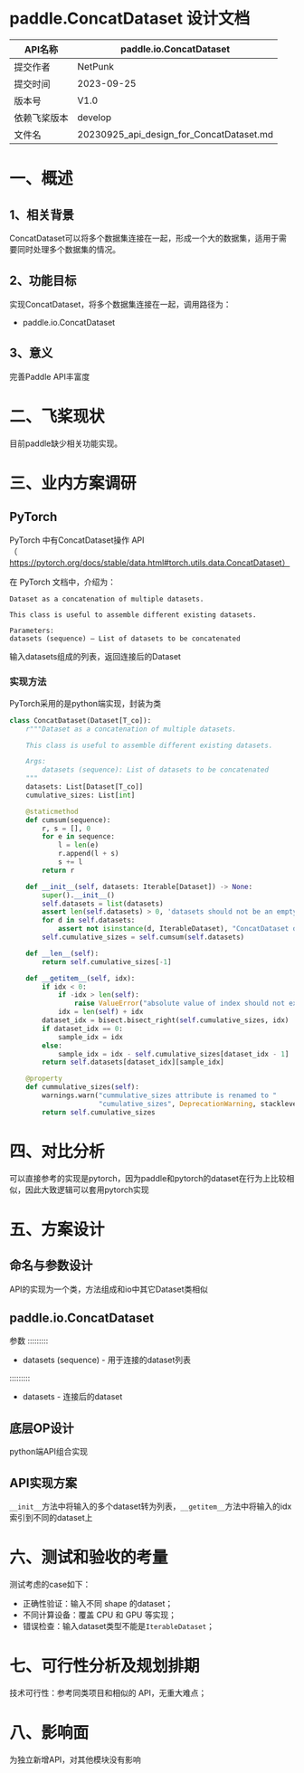 # paddle.ConcatDataset 设计文档

| API名称                                                      | paddle.io.ConcatDataset |
| ------------------------------------------------------------ | ----------------------------------- |
| 提交作者   | NetPunk                   |
| 提交时间| 2023-09-25                 |
| 版本号                                                       | V1.0                                |
| 依赖飞桨版本 | develop                             |
| 文件名                                                       | 20230925_api_design_for_ConcatDataset.md |

# 一、概述

## 1、相关背景

ConcatDataset可以将多个数据集连接在一起，形成一个大的数据集，适用于需要同时处理多个数据集的情况。

## 2、功能目标

实现ConcatDataset，将多个数据集连接在一起，调用路径为：

- paddle.io.ConcatDataset

## 3、意义

完善Paddle API丰富度

# 二、飞桨现状

目前paddle缺少相关功能实现。

# 三、业内方案调研

## PyTorch

PyTorch 中有ConcatDataset操作 API（https://pytorch.org/docs/stable/data.html#torch.utils.data.ConcatDataset）

在 PyTorch 文档中，介绍为：

```
Dataset as a concatenation of multiple datasets.

This class is useful to assemble different existing datasets.

Parameters:
datasets (sequence) – List of datasets to be concatenated
```
输入datasets组成的列表，返回连接后的Dataset

### 实现方法

PyTorch采用的是python端实现，封装为类

```python
class ConcatDataset(Dataset[T_co]):
    r"""Dataset as a concatenation of multiple datasets.

    This class is useful to assemble different existing datasets.

    Args:
        datasets (sequence): List of datasets to be concatenated
    """
    datasets: List[Dataset[T_co]]
    cumulative_sizes: List[int]

    @staticmethod
    def cumsum(sequence):
        r, s = [], 0
        for e in sequence:
            l = len(e)
            r.append(l + s)
            s += l
        return r

    def __init__(self, datasets: Iterable[Dataset]) -> None:
        super().__init__()
        self.datasets = list(datasets)
        assert len(self.datasets) > 0, 'datasets should not be an empty iterable'  # type: ignore[arg-type]
        for d in self.datasets:
            assert not isinstance(d, IterableDataset), "ConcatDataset does not support IterableDataset"
        self.cumulative_sizes = self.cumsum(self.datasets)

    def __len__(self):
        return self.cumulative_sizes[-1]

    def __getitem__(self, idx):
        if idx < 0:
            if -idx > len(self):
                raise ValueError("absolute value of index should not exceed dataset length")
            idx = len(self) + idx
        dataset_idx = bisect.bisect_right(self.cumulative_sizes, idx)
        if dataset_idx == 0:
            sample_idx = idx
        else:
            sample_idx = idx - self.cumulative_sizes[dataset_idx - 1]
        return self.datasets[dataset_idx][sample_idx]

    @property
    def cummulative_sizes(self):
        warnings.warn("cummulative_sizes attribute is renamed to "
                      "cumulative_sizes", DeprecationWarning, stacklevel=2)
        return self.cumulative_sizes
```

# 四、对比分析

可以直接参考的实现是pytorch，因为paddle和pytorch的dataset在行为上比较相似，因此大致逻辑可以套用pytorch实现

# 五、方案设计

## 命名与参数设计

API的实现为一个类，方法组成和io中其它Dataset类相似

paddle.io.ConcatDataset
----------------------
参数
:::::::::

- datasets (sequence) - 用于连接的dataset列表

:::::::::

- datasets - 连接后的dataset

## 底层OP设计

python端API组合实现

## API实现方案

`__init__`方法中将输入的多个dataset转为列表，`__getitem__`方法中将输入的idx索引到不同的dataset上

# 六、测试和验收的考量

测试考虑的case如下：

- 正确性验证：输入不同 shape 的dataset；
- 不同计算设备：覆盖 CPU 和 GPU 等实现；
- 错误检查：输入dataset类型不能是`IterableDataset`；

# 七、可行性分析及规划排期

技术可行性：参考同类项目和相似的 API，无重大难点；

# 八、影响面

为独立新增API，对其他模块没有影响